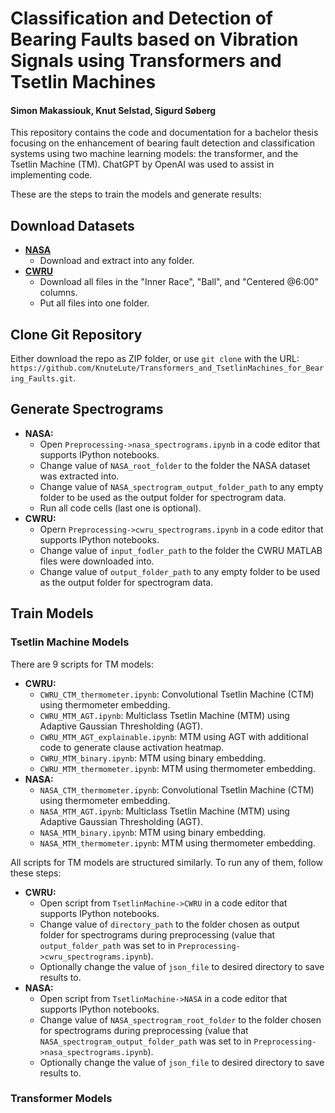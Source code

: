 # Classification and Detection of Bearing Faults based on Vibration Signals using Transformers and Tsetlin Machines
#### Simon Makassiouk, Knut Selstad, Sigurd Søberg

This repository contains the code and documentation for a bachelor thesis focusing on the enhancement of bearing fault detection and classification systems using two machine learning models: the transformer, and the Tsetlin Machine (TM).
ChatGPT by OpenAI was used to assist in implementing code.

These are the steps to train the models and generate results:
## Download Datasets
- [**NASA**](https://www.kaggle.com/datasets/vinayak123tyagi/bearing-dataset)
  - Download and extract into any folder.
- [**CWRU**](https://engineering.case.edu/bearingdatacenter/48k-drive-end-bearing-fault-data)
  - Download all files in the "Inner Race", "Ball", and "Centered @6:00" columns.
  - Put all files into one folder.

## Clone Git Repository
Either download the repo as ZIP folder,
or use ``git clone`` with the URL: 
``https://github.com/KnuteLute/Transformers_and_TsetlinMachines_for_Bearing_Faults.git``.

## Generate Spectrograms
- **NASA:**
  - Open ``Preprocessing->nasa_spectrograms.ipynb`` in a code editor that supports IPython notebooks.
  - Change value of ``NASA_root_folder`` to the folder the NASA dataset was extracted into.
  - Change value of ``NASA_spectrogram_output_folder_path`` to any empty folder to be used as the output folder for spectrogram data.
  - Run all code cells (last one is optional).
- **CWRU:**
  - Opern ``Preprocessing->cwru_spectrograms.ipynb`` in a code editor that supports IPython notebooks.
  - Change value of ``input_fodler_path`` to the folder the CWRU MATLAB files were downloaded into.
  - Change value of ``output_folder_path`` to any empty folder to be used as the output folder for spectrogram data.

## Train Models
### Tsetlin Machine Models
There are 9 scripts for TM models:
- **CWRU:**
  - ``CWRU_CTM_thermometer.ipynb``: Convolutional Tsetlin Machine (CTM) using thermometer embedding.
  - ``CWRU_MTM_AGT.ipynb``: Multiclass Tsetlin Machine (MTM) using Adaptive Gaussian Thresholding (AGT).
  - ``CWRU_MTM_AGT_explainable.ipynb``: MTM using AGT with additional code to generate clause activation heatmap.
  - ``CWRU_MTM_binary.ipynb``: MTM using binary embedding.
  - ``CWRU_MTM_thermometer.ipynb``: MTM using thermometer embedding.
- **NASA:**
  - ``NASA_CTM_thermometer.ipynb``: Convolutional Tsetlin Machine (CTM) using thermometer embedding.
  - ``NASA_MTM_AGT.ipynb``: Multiclass Tsetlin Machine (MTM) using Adaptive Gaussian Thresholding (AGT).
  - ``NASA_MTM_binary.ipynb``: MTM using binary embedding.
  - ``NASA_MTM_thermometer.ipynb``: MTM using thermometer embedding.

All scripts for TM models are structured similarly. To run any of them, follow these steps:
- **CWRU:**
  - Open script from ``TsetlinMachine->CWRU`` in a code editor that supports IPython notebooks.
  - Change value of ``directory_path`` to the folder chosen as output folder for spectrograms during preprocessing (value that ``output_folder_path`` was set to in ``Preprocessing->cwru_spectrograms.ipynb``).
  - Optionally change the value of ``json_file`` to desired directory to save results to.
- **NASA:**
  - Open script from ``TsetlinMachine->NASA`` in a code editor that supports IPython notebooks.
  - Change value of ``NASA_spectrogram_root_folder`` to the folder chosen for spectrograms during preprocessing (value that ``NASA_spectrogram_output_folder_path`` was set to in ``Preprocessing->nasa_spectrograms.ipynb``).
  - Optionally change the value of ``json_file`` to desired directory to save results to.

### Transformer Models
